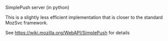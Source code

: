 SimplePush server (in python)

This is a slightly less efficient implementation that is closer to the standard MozSvc framework.

See https://wiki.mozilla.org/WebAPI/SimplePush for details
